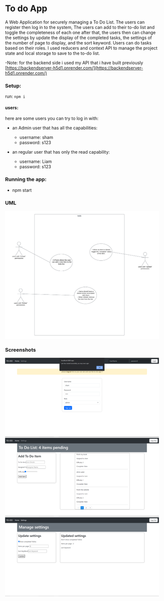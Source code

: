 # To do App
A Web Application for securely managing a To Do List.
The users can register then log in to the system, The users can add to their to-do list and toggle the completeness of each one after that, the users then can change the settings by update the display of the completed tasks, the settings of the number of page to display, and the sort keyword. Users can do tasks based on their roles. I used reducers and context API to manage the project state and local storage to save to the to-do list.

-Note: for the backend side i used my API that i have built previously [https://backendserver-h5d1.onrender.com/](https://backendserver-h5d1.onrender.com/)

### Setup:
run: `npm i`

#### users:
here are some users you can try to log in with:

- an Admin user that has all the capabilities:

    - username: sham
    - password: s123

- an regular user that has only the read capability:

    - username: Liam
    - password: s123
    

### Running the app:
* npm start


### UML
![WML](./images/todo.png)

### Screenshots
![ss1](./images/Screenshot%202023-12-10%20175724.png)
![ss2](./images/Screenshot%202023-12-10%20180046.png)
![ss3](./images/Screenshot%202023-12-10%20180125.png)